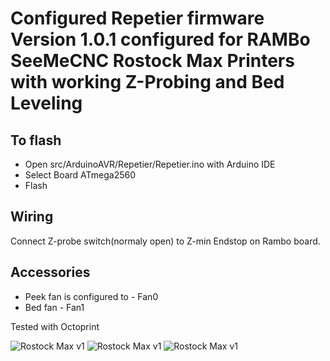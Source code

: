 # Configured Repetier firmware Version 1.0.1 configured for RAMBo SeeMeCNC Rostock Max Printers with working Z-Probing and Bed Leveling

## To flash
- Open src/ArduinoAVR/Repetier/Repetier.ino with Arduino IDE
- Select Board ATmega2560
- Flash
 
## Wiring 
Connect Z-probe switch(normaly open) to Z-min Endstop on Rambo board.

## Accessories 
* Peek fan is configured to - Fan0
* Bed fan - Fan1
 

Tested with Octoprint



![Rostock Max v1](https://i.imgur.com/TFRFk9V.jpg)
![Rostock Max v1](https://i.imgur.com/opx9GTK.jpg)
![Rostock Max v1](https://i.imgur.com/PiXJQiB.jpg)
